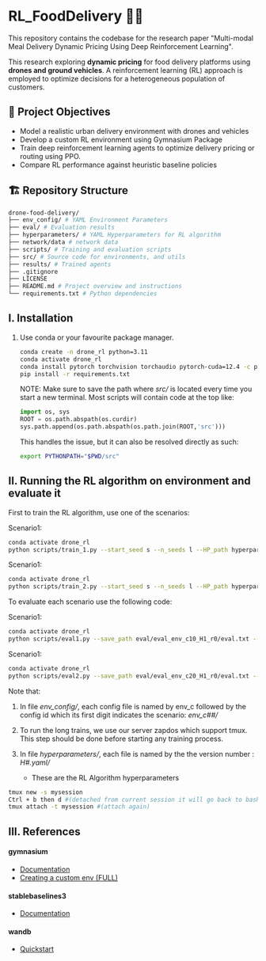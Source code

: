 # RL_FoodDelivery 🚁🍱

This repository contains the codebase for the research paper "Multi-modal Meal Delivery Dynamic Pricing Using Deep Reinforcement Learning".



This research exploring **dynamic pricing** for food delivery platforms using **drones and ground vehicles**. A reinforcement learning (RL) approach is employed to optimize decisions for a heterogeneous population of customers.

## 📌 Project Objectives

- Model a realistic urban delivery environment with drones and vehicles
- Develop a custom RL environment using Gymnasium Package
- Train deep reinforcement learning agents to optimize delivery pricing or routing using PPO. 
- Compare RL performance against heuristic baseline policies


## 🏗️ Repository Structure

```bash
drone-food-delivery/
├── env_config/ # YAML Environment Parameters
├── eval/ # Evaluation results
├── hyperparameters/ # YAML Hyperparameters for RL algorithm
├── network/data # network data 
├── scripts/ # Training and evaluation scripts
├── src/ # Source code for environments, and utils
├── results/ # Trained agents
├── .gitignore
├── LICENSE
├── README.md # Project overview and instructions
└── requirements.txt # Python dependencies
 ```


## I. Installation
 
1. Use conda or your favourite package manager.

    ```bash
    conda create -n drone_rl python=3.11
    conda activate drone_rl
    conda install pytorch torchvision torchaudio pytorch-cuda=12.4 -c pytorch -c nvidia
    pip install -r requirements.txt
    ```
    NOTE:
    Make sure to save the path where *src/* is located every time you start a new terminal. Most scripts will contain code at the top like:

    ```python
    import os, sys
    ROOT = os.path.abspath(os.curdir)
    sys.path.append(os.path.abspath(os.path.join(ROOT,'src')))
    ```

    This handles the issue, but it can also be resolved directly as such:

    ```bash
    export PYTHONPATH="$PWD/src"
    ```

## II. Running the RL algorithm on environment and evaluate it

First to train the RL algorithm, use one of the scenarios:

Scenario1:
```bash
conda activate drone_rl
python scripts/train_1.py --start_seed s --n_seeds l --HP_path hyperparameters/H1.yaml --C_path env_config/env_c10.yaml 
```

Scenario1:
```bash
conda activate drone_rl
python scripts/train_2.py --start_seed s --n_seeds l --HP_path hyperparameters/H1.yaml --C_path env_config/env_c20.yaml 
```

To evaluate each scenario use the following code:

Scenario1:
```bash
conda activate drone_rl
python scripts/eval1.py --save_path eval/eval_env_c10_H1_r0/eval.txt --C_path env_config/env_c10.yaml --model_dir results/drone_1/PPO/env_c10_H1_run_0/models/model.zip --run_name eval_env_c10_H1_r0
```

Scenario1:
```bash
conda activate drone_rl
python scripts/eval2.py --save_path eval/eval_env_c20_H1_r0/eval.txt --C_path env_config/env_c20.yaml --model_dir results/drone_2/PPO/env_c20_H1_run_0/models/model.zip --run_name eval_env_c20_H1_r0
```


Note that:
1. In file *env_config/*, each config file is named by env_c followed by the config id which its first digit indicates the scenario: *env_c##/*

2. To run the long trains, we use our server zapdos which support tmux. This step should be done before starting any training process.

3. In file *hyperparameters/*, each file is named by the the version number : *H#.yaml/*
    - These are the RL Algorithm hyperparameters

```bash
tmux new -s mysession
Ctrl + b then d #(detached from current session it will go back to bash)
tmux attach -t mysession #(attach again)
```


## III. References 
#### gymnasium
- [Documentation](https://gymnasium.farama.org/)
- [Creating a custom env (FULL)](https://gymnasium.farama.org/tutorials/gymnasium_basics/environment_creation/#sphx-glr-tutorials-gymnasium-basics-environment-creation-py)
#### stablebaselines3
- [Documentation](https://stable-baselines3.readthedocs.io/en/master/)
#### wandb
- [Quickstart](https://docs.wandb.ai/quickstart/)




